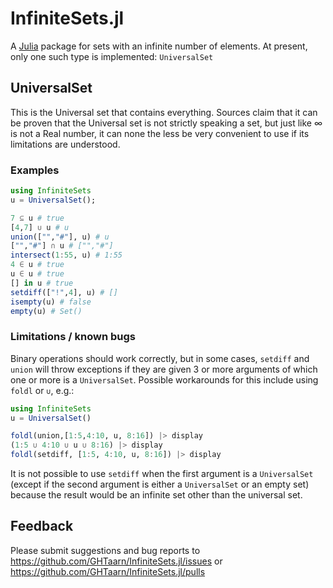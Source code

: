 # InfiniteSets.jl

A [Julia](https://julialang.org) package for sets with an infinite number of
elements. At present, only one such type is implemented: `UniversalSet`

## UniversalSet

This is the Universal set that contains everything. Sources claim that
it can be proven that the Universal set is not strictly speaking a set, but
just like ∞ is not a Real number, it can none the less be very convenient to
use if its limitations are understood.

### Examples

```julia
using InfiniteSets
u = UniversalSet();

7 ⊆ u # true
[4,7] ∪ u # u
union(["","#"], u) # u
["","#"] ∩ u # ["","#"]
intersect(1:55, u) # 1:55
4 ∈ u # true
u ∈ u # true
[] in u # true
setdiff(["!",4], u) # []
isempty(u) # false
empty(u) # Set()
```

### Limitations / known bugs

Binary operations should work correctly, but in some cases, `setdiff` and
`union` will throw exceptions if they are given 3 or more arguments of which
one or more is a `UniversalSet`. Possible workarounds for this include using
`foldl` or `∪`, e.g.:

```julia
using InfiniteSets
u = UniversalSet()

foldl(union,[1:5,4:10, u, 8:16]) |> display
(1:5 ∪ 4:10 ∪ u ∪ 8:16) |> display
foldl(setdiff, [1:5, 4:10, u, 8:16]) |> display
```

It is not possible to use `setdiff` when the first argument is a `UniversalSet` (except
if the second argument is either a `UniversalSet` or an empty set) because the
result would be an infinite set other than the universal set.

## Feedback

Please submit suggestions and bug reports to
https://github.com/GHTaarn/InfiniteSets.jl/issues or
https://github.com/GHTaarn/InfiniteSets.jl/pulls
